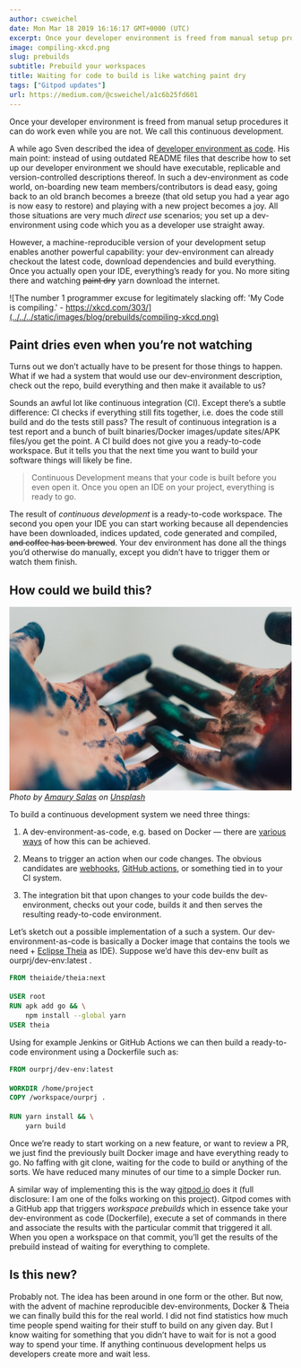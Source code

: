 ```yaml
---
author: csweichel
date: Mon Mar 18 2019 16:16:17 GMT+0000 (UTC)
excerpt: Once your developer environment is freed from manual setup procedures it can do work even while you are not. We call this continuous
image: compiling-xkcd.png
slug: prebuilds
subtitle: Prebuild your workspaces
title: Waiting for code to build is like watching paint dry
tags: ["Gitpod updates"]
url: https://medium.com/@csweichel/a1c6b25fd601
---
```


<script context="module">
  export const prerender = true;
</script>

Once your developer environment is freed from manual setup procedures it can do work even while you are not. We call this continuous development.

A while ago Sven described the idea of [developer environment as code](/blog/dev-env-as-code). His main point: instead of using outdated README files that describe how to set up our developer environment we should have executable, replicable and version-controlled descriptions thereof. In such a dev-environment as code world, on-boarding new team members/contributors is dead easy, going back to an old branch becomes a breeze (that old setup you had a year ago is now easy to restore) and playing with a new project becomes a joy. All those situations are very much _direct use_ scenarios; you set up a dev-environment using code which you as a developer use straight away.

However, a machine-reproducible version of your development setup enables another powerful capability: your dev-environment can already checkout the latest code, download dependencies and build everything. Once you actually open your IDE, everything’s ready for you. No more siting there and watching ~~paint dry~~ yarn download the internet.

![The number 1 programmer excuse for legitimately slacking off: 'My Code is compiling.' - https://xkcd.com/303/](../../../static/images/blog/prebuilds/compiling-xkcd.png)

## Paint dries even when you’re not watching

Turns out we don’t actually have to be present for those things to happen. What if we had a system that would use our dev-environment description, check out the repo, build everything and then make it available to us?

Sounds an awful lot like continuous integration (CI). Except there’s a subtle difference: CI checks if everything still fits together, i.e. does the code still build and do the tests still pass? The result of continuous integration is a test report and a bunch of built binaries/Docker images/update sites/APK files/you get the point. A CI build does not give you a ready-to-code workspace. But it tells you that the next time you want to build your software things will likely be fine.

> Continuous Development means that your code is built before you even open it. Once you open an IDE on your project, everything is ready to go.

The result of _continuous development_ is a ready-to-code workspace. The second you open your IDE you can start working because all dependencies have been downloaded, indices updated, code generated and compiled, ~~and coffee has been brewed~~. Your dev environment has done all the things you’d otherwise do manually, except you didn’t have to trigger them or watch them finish.

## How could we build this?

![Hands with paint on them.](../../../static/images/blog/prebuilds/colored-hands.jpg)_Photo by [Amaury Salas](https://unsplash.com/photos/IhXrWDckZOQ?utm_source=unsplash&utm_medium=referral&utm_content=creditCopyText) on [Unsplash](https://unsplash.com/?utm_source=unsplash&utm_medium=referral&utm_content=creditCopyText)_

To build a continuous development system we need three things:

1. A dev-environment-as-code, e.g. based on Docker — there are [various ways](/blog/dev-env-as-code#dev-environment-as-code) of how this can be achieved.

1. Means to trigger an action when our code changes. The obvious candidates are [webhooks](https://developer.github.com/webhooks/), [GitHub actions](https://github.com/features/actions), or something tied in to your CI system.

1. The integration bit that upon changes to your code builds the dev-environment, checks out your code, builds it and then serves the resulting ready-to-code environment.

Let’s sketch out a possible implementation of a such a system. Our dev-environment-as-code is basically a Docker image that contains the tools we need + [Eclipse Theia](https://www.theia-ide.org/) as IDE). Suppose we’d have this dev-env built as ourprj/dev-env:latest .

```dockerfile
FROM theiaide/theia:next

USER root
RUN apk add go && \
    npm install --global yarn
USER theia
```

Using for example Jenkins or GitHub Actions we can then build a ready-to-code environment using a Dockerfile such as:

```dockerfile
FROM ourprj/dev-env:latest

WORKDIR /home/project
COPY /workspace/ourprj .

RUN yarn install && \
    yarn build
```

Once we’re ready to start working on a new feature, or want to review a PR, we just find the previously built Docker image and have everything ready to go. No faffing with git clone, waiting for the code to build or anything of the sorts. We have reduced many minutes of our time to a simple Docker run.

A similar way of implementing this is the way [gitpod.io](https://gitpod.io) does it (full disclosure: I am one of the folks working on this project). Gitpod comes with a GitHub app that triggers _workspace prebuilds_ which in essence take your dev-environment as code (Dockerfile), execute a set of commands in there and associate the results with the particular commit that triggered it all. When you open a workspace on that commit, you’ll get the results of the prebuild instead of waiting for everything to complete.

## Is this new?

Probably not. The idea has been around in one form or the other. But now, with the advent of machine reproducible dev-environments, Docker & Theia we can finally build this for the real world. I did not find statistics how much time people spend waiting for their stuff to build on any given day. But I know waiting for something that you didn’t have to wait for is not a good way to spend your time. If anything continuous development helps us developers create more and wait less.
